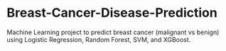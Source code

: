 # Breast-Cancer-Disease-Prediction
Machine Learning project to predict breast cancer (malignant vs benign) using Logistic Regression, Random Forest, SVM, and XGBoost.
